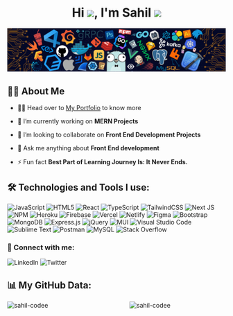 <h1 align="center">Hi <img src="https://c.tenor.com/Wx9IEmZZXSoAAAAi/hi.gif" height="30px" >, I'm Sahil <img src="https://c.tenor.com/GocCvG7hs78AAAAi/rocket-joypixels.gif" height="30px" ></h1> 

<img src="https://raw.githubusercontent.com/KevinPatel04/KevinPatel04/master/header.png">

 
  <h2>👨‍💻 About Me</h2>
<!--    <img src="https://c.tenor.com/2uyENRmiUt0AAAAC/coding.gif" align="right" width="270px" alt="coding gif"> -->

- 🙋‍♂️ Head over to <a href="https://sahilportfolio.vercel.app/">My Portfolio</a> to know more                     

- 🔭 I’m currently working on **MERN Projects**

<!-- - 🌱 I’m currently learning **Backend Development** -->

- 👯 I’m looking to collaborate on **Front End Development Projects**                

<!-- - 🤝 I’m looking for help with **Backend**
 -->
- 💬 Ask me anything about **Front End development**

- ⚡ Fun fact **Best Part of Learning Journey Is: It Never Ends.**        

<h2>🛠️ Technologies and Tools I use:</h2>

![JavaScript](https://img.shields.io/badge/javascript-%23323330.svg?style=for-the-badge&logo=javascript&logoColor=%23F7DF1E)
![HTML5](https://img.shields.io/badge/html5-%23E34F26.svg?style=for-the-badge&logo=html5&logoColor=white)
![React](https://img.shields.io/badge/react-%2320232a.svg?style=for-the-badge&logo=react&logoColor=%2361DAFB)
![TypeScript](https://img.shields.io/badge/typescript-%23007ACC.svg?style=for-the-badge&logo=typescript&logoColor=white)
![TailwindCSS](https://img.shields.io/badge/tailwindcss-%2338B2AC.svg?style=for-the-badge&logo=tailwind-css&logoColor=white)
![Next JS](https://img.shields.io/badge/Next-black?style=for-the-badge&logo=next.js&logoColor=white)
![NPM](https://img.shields.io/badge/NPM-%23000000.svg?style=for-the-badge&logo=npm&logoColor=white)
![Heroku](https://img.shields.io/badge/heroku-%23430098.svg?style=for-the-badge&logo=heroku&logoColor=white)
![Firebase](https://img.shields.io/badge/firebase-%23039BE5.svg?style=for-the-badge&logo=firebase)
![Vercel](https://img.shields.io/badge/vercel-%23000000.svg?style=for-the-badge&logo=vercel&logoColor=white)
![Netlify](https://img.shields.io/badge/netlify-%23000000.svg?style=for-the-badge&logo=netlify&logoColor=#00C7B7)
![Figma](https://img.shields.io/badge/figma-%23F24E1E.svg?style=for-the-badge&logo=figma&logoColor=white)
![Bootstrap](https://img.shields.io/badge/bootstrap-%23563D7C.svg?style=for-the-badge&logo=bootstrap&logoColor=white)
![MongoDB](https://img.shields.io/badge/MongoDB-%234ea94b.svg?style=for-the-badge&logo=mongodb&logoColor=white)
![Express.js](https://img.shields.io/badge/express.js-%23404d59.svg?style=for-the-badge&logo=express&logoColor=%2361DAFB)
![jQuery](https://img.shields.io/badge/jquery-%230769AD.svg?style=for-the-badge&logo=jquery&logoColor=white)
![MUI](https://img.shields.io/badge/MUI-%230081CB.svg?style=for-the-badge&logo=mui&logoColor=white)
![Visual Studio Code](https://img.shields.io/badge/Visual%20Studio%20Code-0078d7.svg?style=for-the-badge&logo=visual-studio-code&logoColor=white)
![Sublime Text](https://img.shields.io/badge/sublime_text-%23575757.svg?style=for-the-badge&logo=sublime-text&logoColor=important)
![Postman](https://img.shields.io/badge/Postman-FF6C37?style=for-the-badge&logo=postman&logoColor=white)
![MySQL](https://img.shields.io/badge/mysql-%2300f.svg?style=for-the-badge&logo=mysql&logoColor=white)
![Stack Overflow](https://img.shields.io/badge/-Stackoverflow-FE7A16?style=for-the-badge&logo=stack-overflow&logoColor=white)

<h3 align="left">🤝 Connect with me:</h3>

![LinkedIn](https://img.shields.io/badge/linkedin-%230077B5.svg?style=for-the-badge&logo=linkedin&logoColor=white)
![Twitter](https://img.shields.io/badge/Twitter-%231DA1F2.svg?style=for-the-badge&logo=Twitter&logoColor=white)

<h2>📊 My GitHub Data:</h2>

<p><img align="left" width="44%"  src="https://github-readme-stats.vercel.app/api?username=sahil-codee&show_icons=true&locale=en" alt="sahil-codee" />
  <img align="right" width="44%"  src="https://github-readme-streak-stats.herokuapp.com/?user=sahil-codee&" alt="sahil-codee" /></p>
